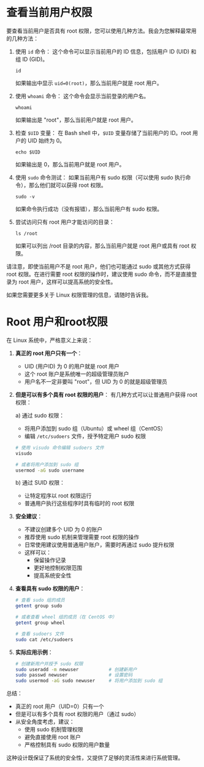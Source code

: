 # 查看当前用户权限

要查看当前用户是否具有 root 权限，您可以使用几种方法。我会为您解释最常用的几种方法：

1. 使用 `id` 命令：
   这个命令可以显示当前用户的 ID 信息，包括用户 ID (UID) 和组 ID (GID)。

   ```
   id
   ```

   如果输出中显示 `uid=0(root)`，那么当前用户就是 root 用户。

2. 使用 `whoami` 命令：
   这个命令会显示当前登录的用户名。

   ```
   whoami
   ```

   如果输出是 "root"，那么当前用户就是 root 用户。

3. 检查 `$UID` 变量：
   在 Bash shell 中，`$UID` 变量存储了当前用户的 ID。root 用户的 UID 始终为 0。

   ```
   echo $UID
   ```

   如果输出是 0，那么当前用户就是 root 用户。

4. 使用 `sudo` 命令测试：
   如果当前用户有 sudo 权限（可以使用 sudo 执行命令），那么他们就可以获得 root 权限。

   ```
   sudo -v
   ```

   如果命令执行成功（没有报错），那么当前用户有 sudo 权限。

5. 尝试访问只有 root 用户才能访问的目录：
   ```
   ls /root
   ```

   如果可以列出 /root 目录的内容，那么当前用户就是 root 用户或具有 root 权限。

请注意，即使当前用户不是 root 用户，他们也可能通过 sudo 或其他方式获得 root 权限。在进行需要 root 权限的操作时，建议使用 sudo 命令，而不是直接登录为 root 用户，这样可以提高系统的安全性。

如果您需要更多关于 Linux 权限管理的信息，请随时告诉我。

# Root 用户和root权限

在 Linux 系统中，严格意义上来说：

1. **真正的 root 用户只有一个**：
   - UID (用户ID) 为 0 的用户就是 root 用户
   - 这个 root 账户是系统唯一的超级管理员账户
   - 用户名不一定非要叫 "root"，但 UID 为 0 的就是超级管理员

2. **但是可以有多个具有 root 权限的用户**：
   有几种方式可以让普通用户获得 root 权限：

   a) 通过 sudo 权限：
   - 将用户添加到 sudo 组（Ubuntu）或 wheel 组（CentOS）
   - 编辑 `/etc/sudoers` 文件，授予特定用户 sudo 权限
   ```bash
   # 使用 visudo 命令编辑 sudoers 文件
   visudo
   
   # 或者将用户添加到 sudo 组
   usermod -aG sudo username
   ```

   b) 通过 SUID 权限：
   - 让特定程序以 root 权限运行
   - 普通用户执行这些程序时具有临时的 root 权限

3. **安全建议**：
   - 不建议创建多个 UID 为 0 的账户
   - 推荐使用 sudo 机制来管理需要 root 权限的操作
   - 日常使用建议使用普通用户账户，需要时再通过 sudo 提升权限
   - 这样可以：
     * 保留操作记录
     * 更好地控制权限范围
     * 提高系统安全性

4. **查看具有 sudo 权限的用户**：
   ```bash
   # 查看 sudo 组的成员
   getent group sudo
   
   # 或者查看 wheel 组的成员（在 CentOS 中）
   getent group wheel
   
   # 查看 sudoers 文件
   sudo cat /etc/sudoers
   ```

5. **实际应用示例**：
   ```bash
   # 创建新用户并授予 sudo 权限
   sudo useradd -m newuser           # 创建新用户
   sudo passwd newuser               # 设置密码
   sudo usermod -aG sudo newuser     # 将用户添加到 sudo 组
   ```

总结：
- 真正的 root 用户（UID=0）只有一个
- 但是可以有多个具有 root 权限的用户（通过 sudo）
- 从安全角度考虑，建议：
  * 使用 sudo 机制管理权限
  * 避免直接使用 root 账户
  * 严格控制具有 sudo 权限的用户数量

这种设计既保证了系统的安全性，又提供了足够的灵活性来进行系统管理。